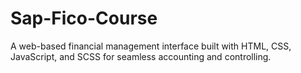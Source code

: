 # Sap-Fico-Course
A web-based financial management interface built with HTML, CSS, JavaScript, and SCSS for seamless accounting and controlling.
